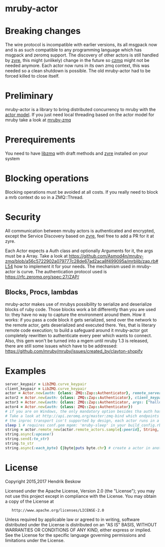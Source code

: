 # mruby-actor
Breaking changes
================
The wire protocol is incompatible with earlier versions, its all msgpack now and is as such compatible to any programming language which has msgpack and zeromq support.
The discovery of other actors is still handled by [zyre](https://github.com/zeromq/zyre), this might (unlikely) change in the future so [czmq](https://github.com/zeromq/czmq) might not be needed anymore.
Each actor now runs in its own zmq context, this was needed so a clean shutdown is possible. The old mruby-actor had to be forced killed to close itself.

Preliminary
===========
mruby-actor is a library to bring distributed concurrency to mruby with the [actor model](https://en.wikipedia.org/wiki/Actor_model).
If you just need local threading based on the actor model for mruby take a look at [mruby-zmq](https://github.com/Asmod4n/mruby-zmq)

Prerequirements
===============
You need to have [libzmq](https://github.com/zeromq/libzmq) with draft methods and [zyre](https://github.com/zeromq/zyre) installed on your system

Blocking operations
===================
Blocking operations must be avoided at all costs. If you really need to block a mrb context do so in a ZMQ::Thread.

Security
========
All communication between mruby actors is authenticated and encrypted, except the Service Discovery based on [zyre](https://github.com/zeromq/zyre), feel free to add a PR for it at zyre.

Each Actor expects a Auth class and optionally Arguments for it, the args must be a Array. Take a look at https://github.com/Asmod4n/mruby-zmq/blob/a56c5722902a079777c28de67ad2aca8f499095a/mrblib/zap.rb#L54 how to implement it for your needs.
The mechanism used in mruby-actor is curve.
The authentication protocol used is https://rfc.zeromq.org/spec:27/ZAP/

Blocks, Procs, lambdas
----------------------
mruby-actor makes use of mrubys possibility to serialize and deserialize blocks of ruby code.
Those blocks work a bit differently than you are used to: they have no way to capture the environment around them.
How it works: if you pass a code block it gets serialized, send over the network to the remote actor, gets deserialized and executed there.
Yes, that is literary remote code execution; to build a safeguard around it mruby-actor got completely rewritten to authenticate every peer which wants to connect.
Also, this gem won't be turned into a mgem until mruby 1.3 is released, there are still some issues which have to be addressed: https://github.com/mruby/mruby/issues/created_by/clayton-shopify

Examples
========
```ruby
server_keypair = LibZMQ.curve_keypair
client_keypair = LibZMQ.curve_keypair
actor = Actor.new(auth: {class: ZMQ::Zap::Authenticator}, remote_server_endpoint: "tcp://en0:*", server_keypair: server_keypair)
actor2 = Actor.new(auth: {class: ZMQ::Zap::Authenticator}, client_keypair: client_keypair)
actor3 = Actor.new(auth: {class: ZMQ::Zap::Authenticator, args: ["hallo", "actor"]})
actor4 = Actor.new(auth: {class: ZMQ::Zap::Authenticator})
# if you are on Windows, the only mandatory option besides tha auth hash is :remote_server_endpoint, it must be something that works locally and from other hosts it wants to interact with. On other platforms it automatically picks the first running network interface with a broadcast address it can find and binds to a random port.
# Take a look at http://api.zeromq.org/master:zmq-bind which endpoints are available in zmq, wildcard tcp ports are supported.
# the inproc transport isn't supported by design, each actor runs in a seperate zmq context, inproc sockets can only communicate in their own zmq context.
sleep 1 # requires conf.gem mgem: 'mruby-sleep' in your build_config.rb
string = actor.remote_new(actor.remote_actors.sample[:peerid], String, "hallo")
string.async(:upcase!)
string.send(:to_str)
string.to_str
string.async(:each_byte) {|byte|puts byte.chr} # create a actor in another terminal to see this codes gets executed on the remote actor
```

License
=======
   Copyright 2015,2017 Hendrik Beskow

   Licensed under the Apache License, Version 2.0 (the "License");
   you may not use this project except in compliance with the License.
   You may obtain a copy of the License at

       http://www.apache.org/licenses/LICENSE-2.0

   Unless required by applicable law or agreed to in writing, software
   distributed under the License is distributed on an "AS IS" BASIS,
   WITHOUT WARRANTIES OR CONDITIONS OF ANY KIND, either express or implied.
   See the License for the specific language governing permissions and
   limitations under the License.
